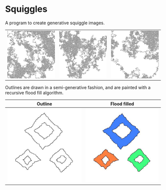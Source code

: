# Squiggles

A program to create generative squiggle images.

|  |  |  |
| --- | --- | --- |
| ![squiggles](squiggles.jpg) | ![squiggles1](squiggles1.jpg) | ![squiggles2](squiggles2.jpg) | 

Outlines are drawn in a semi-generative fashion, and are painted with a recursive flood fill algorithm.

| Outline | Flood filled|
| --- | --- |
| ![outline](outline.jpg) | ![floodfilled](floodfill.jpg) |
